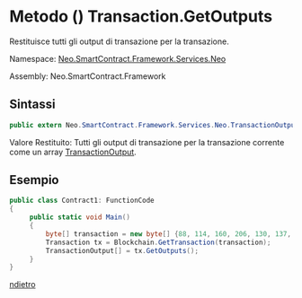 # Metodo () Transaction.GetOutputs

Restituisce tutti gli output di transazione per la transazione.

Namespace: [Neo.SmartContract.Framework.Services.Neo](../../neo.md)

Assembly: Neo.SmartContract.Framework

## Sintassi

```c#
public extern Neo.SmartContract.Framework.Services.Neo.TransactionOutput[] GetOutputs()
```

Valore Restituito: Tutti gli output di transazione per la transazione corrente come un array [TransactionOutput](../TransactionOutput.md).

## Esempio

```c#
public class Contract1: FunctionCode
{
     public static void Main()
     {
         byte[] transaction = new byte[] {88, 114, 160, 206, 130, 137, 41, 94, 119, 120, 242, 71, 232, 244, 3, 20, 165, 69, 182, 106, 185, 119, 239, 183, 65, 174, 220, 157, 251, 28, 215};
         Transaction tx = Blockchain.GetTransaction(transaction);
         TransactionOutput[] = tx.GetOutputs();
     }
}
```



[ndietro](../Transaction.md)
